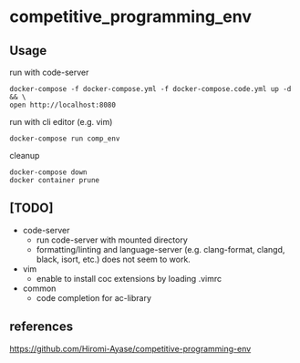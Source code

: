 # competitive_programming_env

## Usage
run with code-server
```
docker-compose -f docker-compose.yml -f docker-compose.code.yml up -d && \
open http://localhost:8080
```

run with cli editor (e.g. vim)
```
docker-compose run comp_env
```

cleanup
```
docker-compose down
docker container prune
```

## [TODO]
- code-server
    - run code-server with mounted directory
    - formatting/linting and language-server (e.g. clang-format, clangd, black, isort, etc.) does not seem to work.
- vim
    - enable to install coc extensions by loading .vimrc
- common
    - code completion for ac-library


## references
https://github.com/Hiromi-Ayase/competitive-programming-env
